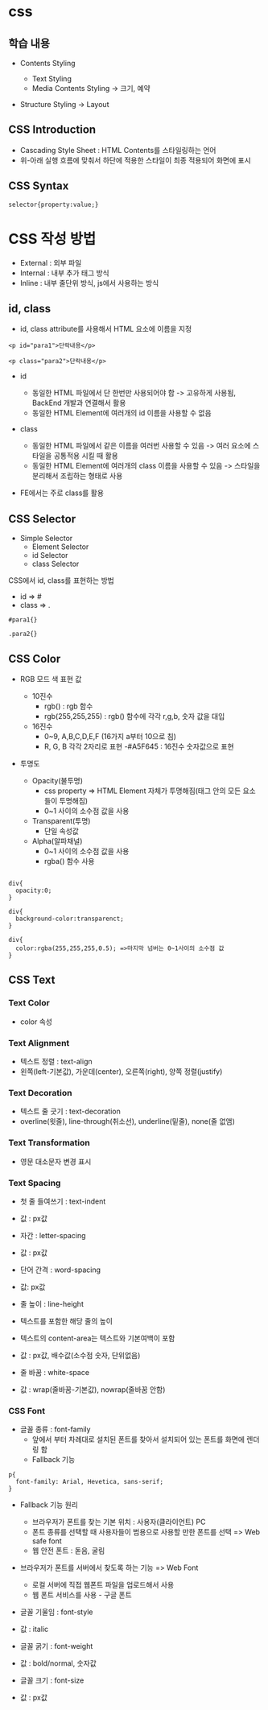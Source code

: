# css

## 학습 내용

- Contents Styling

  - Text Styling
  - Media Contents Styling -> 크기, 예약

- Structure Styling -> Layout

## CSS Introduction

- Cascading Style Sheet : HTML Contents를 스타일링하는 언어
- 위-아래 실행 흐름에 맞춰서 하단에 적용한 스타일이 최종 적용되어 화면에 표시

## CSS Syntax

```
selector{property:value;}
```

# CSS 작성 방법

- External : 외부 파일
- Internal : 내부 추가 태그 방식
- Inline : 내부 줄단위 방식, js에서 사용하는 방식

## id, class

- id, class attribute를 사용해서 HTML 요소에 이름을 지정

```
<p id="para1">단락내용</p>

<p class="para2">단락내용</p>
```

- id

  - 동일한 HTML 파일에서 단 한번만 사용되어야 함
    -> 고유하게 사용됨, BackEnd 개발과 연결해서 활용
  - 동일한 HTML Element에 여러개의 id 이름을 사용할 수 없음

- class

  - 동일한 HTML 파일에서 같은 이름을 여러번 사용할 수 있음
    -> 여러 요소에 스타일을 공통적용 시킬 때 활용
  - 동일한 HTML Element에 여러개의 class 이름을 사용할 수 있음
    -> 스타일을 분리해서 조립하는 형태로 사용

- FE에서는 주로 class를 활용

## CSS Selector

- Simple Selector
  - Element Selector
  - id Selector
  - class Selector

CSS에서 id, class를 표현하는 방법

- id => #
- class => .

```
#para1{}

.para2{}
```

## CSS Color

- RGB 모드 색 표현 값

  - 10진수
    - rgb() : rgb 함수
    - rgb(255,255,255) : rgb() 함수에 각각 r,g,b, 숫자 값을 대입
  - 16진수
    - 0~9, A,B,C,D,E,F (16가지 a부터 10으로 침)
    - R, G, B 각각 2자리로 표현
      -#A5F645 : 16진수 숫자값으로 표현

- 투명도
  - Opacity(불투명)
    - css property => HTML Element 자체가 투명해짐(태그 안의 모든 요소들이 투명해짐)
    - 0~1 사이의 소수점 값을 사용
  - Transparent(투명)
    - 단일 속성값
  - Alpha(알파채널)
    - 0~1 사이의 소수점 값을 사용
    - rgba() 함수 사용

```

div{
  opacity:0;
}

div{
  background-color:transparenct;
}

div{
  color:rgba(255,255,255,0.5); =>마지막 넘버는 0~1사이의 소수점 값
}
```

## CSS Text

### Text Color

- color 속성

### Text Alignment

- 텍스트 정렬 : text-align
- 왼쪽(left-기본값), 가운데(center), 오른쪽(right), 양쪽 정렬(justify)

### Text Decoration

- 텍스트 줄 긋기 : text-decoration
- overline(윗줄), line-through(취소선), underline(밑줄), none(줄 없앰)

### Text Transformation

- 영문 대소문자 변경 표시

### Text Spacing

- 첫 줄 들여쓰기 : text-indent
- 값 : px값

- 자간 : letter-spacing
- 값 : px값

- 단어 간격 : word-spacing
- 값: px값

- 줄 높이 : line-height
- 텍스트를 포함한 해당 줄의 높이
- 텍스트의 content-area는 텍스트와 기본여백이 포함
- 값 : px값, 배수값(소수점 숫자, 단위없음)

- 줄 바꿈 : white-space
- 값 : wrap(줄바꿈-기본값), nowrap(줄바꿈 안함)

### CSS Font

- 글꼴 종류 : font-family
  - 앞에서 부터 차례대로 설치된 폰트를 찾아서 설치되어 있는 폰트를 화면에 렌더링 함
  - Fallback 기능
```
p{
  font-family: Arial, Hevetica, sans-serif;
}
```

- Fallback 기능 원리
  - 브라우저가 폰트를 찾는 기본 위치 : 사용자(클라이언트) PC
  - 폰트 종류를 선택할 때 사용자들이 범용으로 사용할 만한 폰트를 선택 => Web safe font
  - 웹 안전 폰트 : 돋음, 굴림

- 브라우저가 폰트를 서버에서 찾도록 하는 기능 => Web Font
  - 로컬 서버에 직접 웹폰트 파일을 업로드해서 사용
  - 웹 폰트 서비스를 사용 - 구글 폰트

- 글꼴 기울임 : font-style
- 값 : italic

- 글꼴 굵기 : font-weight
- 값 : bold/normal, 숫자값

- 글꼴 크기 : font-size
- 값 : px값




